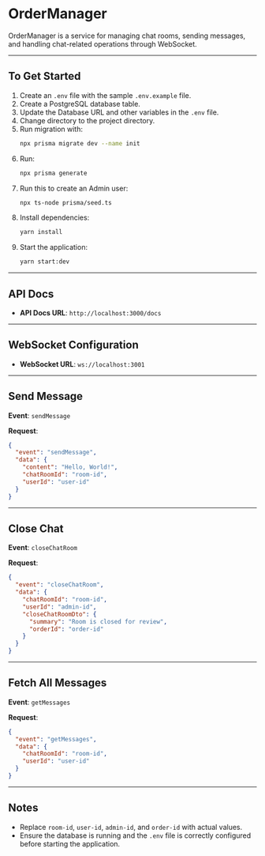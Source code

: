 
# OrderManager

OrderManager is a service for managing chat rooms, sending messages, and handling chat-related operations through WebSocket.

---

## To Get Started

1. Create an `.env` file with the sample `.env.example` file.
2. Create a PostgreSQL database table.
3. Update the Database URL and other variables in the `.env` file.
4. Change directory to the project directory.
5. Run migration with:
   ```bash
   npx prisma migrate dev --name init
   ```
6. Run:
   ```bash
   npx prisma generate
   ```
7. Run this to create an Admin user:
   ```bash
   npx ts-node prisma/seed.ts
   ```
8. Install dependencies:
   ```bash
   yarn install
   ```
9. Start the application:
   ```bash
   yarn start:dev
   ```
---

## API Docs

- **API Docs URL**: `http://localhost:3000/docs`

---

## WebSocket Configuration

- **WebSocket URL**: `ws://localhost:3001`

---

## Send Message

**Event**: `sendMessage`

**Request**:
```json
{
  "event": "sendMessage",
  "data": {
    "content": "Hello, World!",
    "chatRoomId": "room-id",
    "userId": "user-id"
  }
}
```

---

## Close Chat

**Event**: `closeChatRoom`

**Request**:
```json
{
  "event": "closeChatRoom",
  "data": {
    "chatRoomId": "room-id",
    "userId": "admin-id",
    "closeChatRoomDto": {
      "summary": "Room is closed for review",
      "orderId": "order-id"
    }
  }
}
```

---

## Fetch All Messages

**Event**: `getMessages`

**Request**:
```json
{
  "event": "getMessages",
  "data": {
    "chatRoomId": "room-id",
    "userId": "user-id"
  }
}
```

---

## Notes

- Replace `room-id`, `user-id`, `admin-id`, and `order-id` with actual values.
- Ensure the database is running and the `.env` file is correctly configured before starting the application.
